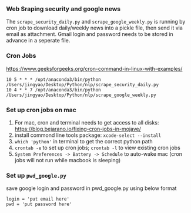 ### Web Sraping security and google news
The ```scrape_security_daily.py``` and ```scrape_google_weekly.py``` is running by cron job to download daily/weekly news into a pickle file, then send it via email as attachment. Gmail login and password needs to be stored in advance in a seperate file. 

### Cron Jobs
https://www.geeksforgeeks.org/cron-command-in-linux-with-examples/
```
10 5 * * * /opt/anaconda3/bin/python /Users/jingyao/Desktop/Python/nlp/scrape_security_daily.py
10 4 * * 7 /opt/anaconda3/bin/python /Users/jingyao/Desktop/Python/nlp/scrape_google_weekly.py
```
### Set up cron jobs on mac
1. For mac, cron and terminal needs to get access to all disks:
   https://blog.bejarano.io/fixing-cron-jobs-in-mojave/
2. install commond line tools package:
   ```xcode-select --install```
3. ```which 'python'``` in terminal to get the correct python path 
4. ```crontab -e``` to set up cron jobs; ```crontab -l``` to view existing cron jobs
5. ```System Preferences -> Battery -> Schedule``` to auto-wake mac (cron jobs will not run while macbook is sleeping)

### Set up ```pwd_google.py```
save google login and password in pwd_google.py using below format
```
login = 'put email here'
pwd = 'put password here'
```
